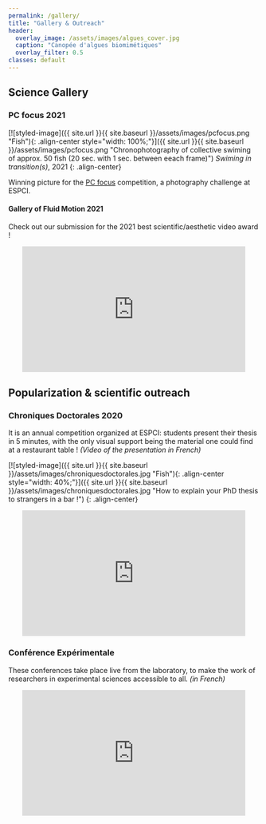 ```yaml
---
permalink: /gallery/
title: "Gallery & Outreach"
header:
  overlay_image: /assets/images/algues_cover.jpg
  caption: "Canopée d'algues biomimétiques"
  overlay_filter: 0.5
classes: default
---
```


## Science Gallery
### PC focus 2021
[![styled-image]({{ site.url }}{{ site.baseurl }}/assets/images/pcfocus.png "Fish"){: .align-center style="width: 100%;"}]({{ site.url }}{{ site.baseurl }}/assets/images/pcfocus.png "Chronophotography of collective swiming of approx. 50 fish (20 sec. with 1 sec. between eeach frame)")
*Swiming in transition(s)*, 2021
{: .align-center}

Winning picture for the [PC focus](https://fr.calameo.com/read/0059461661debf5d8f319) competition, a photography challenge at ESPCI. 

#### Gallery of Fluid Motion 2021
Check out our submission for the 2021 best scientific/aesthetic video award !  
<p align='center'>
<iframe width="448" height="252" src="https://www.youtube.com/embed/kWb9JaDxD0Q" title="YouTube video player" frameborder="0" allow="accelerometer; autoplay; clipboard-write; encrypted-media; gyroscope; picture-in-picture" allowfullscreen></iframe>
</p>

## Popularization & scientific outreach
### Chroniques Doctorales 2020
It is an annual competition organized at ESPCI: students present their thesis in 5 minutes, with the only visual support being the material one could find at a restaurant table ! _(Video of the presentation in French)_  

[![styled-image]({{ site.url }}{{ site.baseurl }}/assets/images/chroniquesdoctorales.jpg "Fish"){: .align-center style="width: 40%;"}]({{ site.url }}{{ site.baseurl }}/assets/images/chroniquesdoctorales.jpg "How to explain your PhD thesis to strangers in a bar !")
{: .align-center}

<p align='center'>
<iframe width="448" height="252" src="https://www.youtube.com/embed/6RHgKk1Y2vg?start=154" title="YouTube video player" frameborder="0" allow="accelerometer; autoplay; clipboard-write; encrypted-media; gyroscope; picture-in-picture" allowfullscreen></iframe>
</p>

### Conférence Expérimentale
These conferences take place live from the laboratory, to make the work of researchers in experimental sciences accessible to all. _(in French)_
<p align='center'>
<iframe width="448" height="252" src="https://www.youtube.com/embed/PDM3vqQTQGs" title="YouTube video player" frameborder="0" allow="accelerometer; autoplay; clipboard-write; encrypted-media; gyroscope; picture-in-picture" allowfullscreen></iframe>
</p>





